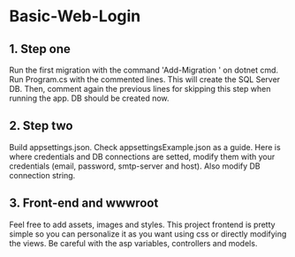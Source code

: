 # Basic-Web-Login
## 1. Step one
Run the first migration with the command 'Add-Migration <migration name>' on dotnet cmd. Run Program.cs with the commented lines.
This will create the SQL Server DB. Then, comment again the previous lines for skipping this step when running the app. DB should be created now.

## 2. Step two
Build appsettings.json. Check appsettingsExample.json as a guide.
Here is where credentials and DB connections are setted, modify them with your credentials (email, password, smtp-server and host).
Also modify DB connection string.

## 3. Front-end and wwwroot
Feel free to add assets, images and styles. This project frontend is pretty simple so you can personalize it as you want using css or directly
modifying the views. Be careful with the asp variables, controllers and models.
